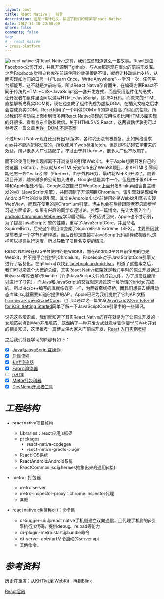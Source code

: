```yaml
---
layout: post
title: React Native |  前言
description: 这是一篇计划文，描述了我们如何学习React Native
date: 2017-11-10 22:50:00
share: false
comments: false
tag:
# - react native
- cross-platform
---
```

![react native][7]
讲React Native之前，我们应该知道这么一些故事。React是由Facebook公司开发，并且开源到了github，与Vue都是现在很火的前端开发库。之后Facebook觉得这套库在前端使用的效果很是不错，就想让移动端也支持，从而实现如他们的口号一样“Learn Once，Write Anywhere”---学习一次，任何平台都能写。这不就是大前端吗，所以React Native孕育而生。在编码方面React不同于传统的HTML+CSS+JavaScript这一套开发方式，而是采用组件化的形式，让开发者在组件里面可以混写HTML+JavaScript，即JSX代码。而原来的HTML直接解析成真实DOM树，现在也变成了组件先成为虚拟DOM，在插入文档之后才会变成真实DOM。React利用了一个叫做DOM diff的算法提高了网页的性能，所以我们在移动端上面看到很多用React Native实现的应用性能比用HTML5库实现的好很多。看看京东金融和微信。关于HTML5 VS React ，这两者孰优孰劣可以参考这一篇文章[也许，DOM 不是答案][1]

不过React Native现在还没有出1.0版本，各种坑还没有被修复。比如网络请求ajax并不能适配移动端的，所以使用了web标准fetch。但是却不妨碍它能带来的效益，所以很多大厂也适配了。不过由于其License，很多大厂也不敢用了。

而不论使用何种实现都离不开浏览器的引擎WebKit。由于Apple想要开发自己的浏览器（Safari），所以就从KHTML分支fork出了WebKit项目，和KHTML引擎同期还有一款Gecko引擎（Firefox）。由于外界压力，最终将WebKit开源了。随着项目开源，越来越多的公司加入进来，Google就是其中一个。但是由于跟KDE一样和Apple相处不恰，Google决定自己在WebCore上面开发Blink,再结合自主研发的v8（JavaScript引擎），共同研制了开源项目Chromium，该引擎就是现如今Android平台的浏览器引擎。其实在Android4.4之前使用的是Webkit引擎去实现WebView，而现在使用的是Chromium引擎。博主也会在后续跟随老罗的脚步学习这方面知识，如果有兴趣的同学欢迎讨论。推荐一篇博文，先让大家入个门[android Chromium WebView][2]学习启动篇。不过话说回来，Apple也不甘示弱，为了提高JavaScript引擎的性能，重写了JavaScriptCore，并且命名SquirrelFish，后来这个项目演变成了SquirrelFish Extreme（SFX）。主要原因就是前者是一个字节码解释权，而后者却是直接将JavaScript代码编译成机器码,这样可以提高执行速度，所以导致了项目名变更的情况。

React Native在iOS平台使用的是WebKit，而在Android平台目前使用的也是Webkit，并不是平台提供的Chromium。Facebook对于JavaScriptCore引擎又进行了客制化。在github可以找到[facebook android-jsc][3]。知道了这些事之后，我们可以来做个大概的总结，其实React Native框架就是我们平时的原生开发通过libjsc.so等库去解析bundle（许多JavaScript文件的打包文件，为了提高性能所以进行了打包），而Java和JavaScript的交互就是通过这一层所谓的bridge完成的。所以由c/c++编写的库就像媒婆一样，为两者牵线搭桥。而我们想要去使用动态库libjsc,就需要知道它提供的API。Apple已经为我们提供了它的API文档[framework JavaScriptCore][4]。也可以通过这一篇文章[JavaScriptCore Tutorial for iOS: Getting Started][5]简单了解一下JavaScriptCore引擎中的一些知识。

说完这些知识点，我们就知道了其实React Native的存在就是为了让原生开发的一套规范转换到Web开发规范，既然换了一种开发方式就意味着你要学习Web开发的相关知识，这里推荐一篇博文供大家入门前端开发，[React 入门实例教程][6]

之后我们将要学习的内容有如下：

- [x] [Java和JavaScript互操作]({{site.baseurl}}/2022-03-10/react-native-java-js-interoperability)
- [x] [启动流程]({{site.baseurl}}/2021-12-05/react-native-launch)
- [x] [初代渲染器]({{site.baseurl}}/2022-03-20/react-native-render)
- [x] [Fabric渲染器]({{site.baseurl}}/2022-09-22/react-native-fabric-render)
- [ ] [js引擎]({{site.baseurl}}/2023-02-12/hermes-foreword)
- [x] [Metro打包利器]({{site.baseurl}}/2022-11-25/react-native-metro)
- [x] [DevMenu开发者工具]({{site.baseurl}}/2022-10-21/react-native-devmenu)
<!-- - [ ] [DevMenu开发者工具 reload]({{site.baseurl}}/2022-10-21/react-native-devmenu-reload) -->
<!-- - [ ] [DevMenu开发者工具 debug]({{site.baseurl}}/2022-10-21/react-native-devmenu-debug) -->
<!-- - [ ] [DevMenu开发者工具 profiler]({{site.baseurl}}/2022-10-21/react-native-devmenu-profiler) -->

# *工程结构*
- react native项目结构
    - Libraries：react应用js框架
    - packages
        - react-native-codegen
        - react-native-gradle-plugin
    - React:iOS系统
    - ReactAndroid:Android系统
    - ReactCommon:jsc与hermes抽象出来的通用js接口

- metro : 打包器
    - metro:server
    - metro-inspector-proxy：chrome inspector代理
    - 其他
- react native cli(简称cli)：命令集
    - debugger-ui: 与react native手机侧建立双向通信，且代理手机侧的js引擎执行js代码，提供debug、reload等能力
    - cli-plugin-metro:start与bundle命令
    - cli-server-api:start命令启动的server api
    - 其他命令..

# *参考资料*

[1]:http://www.ruanyifeng.com/blog/2015/02/future-of-dom.html
[2]:http://blog.csdn.net/luoshengyang/article/details/46569161
[3]:https://github.com/facebook/android-jsc
[4]:https://developer.apple.com/documentation/javascriptcore
[5]:https://www.raywenderlich.com/124075/javascriptcore-tutorial
[6]:http://www.ruanyifeng.com/blog/2015/03/react.html
[7]:{{site.baseurl}}/asset/cross-platform/WX20221031-014810.png

[历史在重演：从KHTML到WebKit，再到Blink](https://36kr.com/p/202396.html)

[React官网](https://reactjs.org/docs/hello-world.html)


